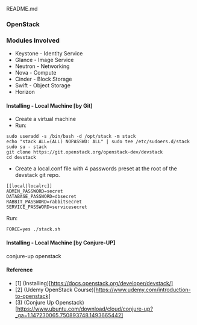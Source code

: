 README.md
### OpenStack

### Modules Involved

* Keystone	- Identity Service
* Glance	- Image Service
* Neutron	- Networking
* Nova		- Compute
* Cinder	- Block Storage 
* Swift		- Object Storage
* Horizon

#### Installing - Local Machine [by Git]

* Create a virtual machine
* Run: 

```
sudo useradd -s /bin/bash -d /opt/stack -m stack
echo "stack ALL=(ALL) NOPASSWD: ALL" | sudo tee /etc/sudoers.d/stack
sudo su - stack
git clone https://git.openstack.org/openstack-dev/devstack
cd devstack
```

* Create a local.conf file with 4 passwords preset at the root of the devstack git repo.
```
[[local|localrc]]
ADMIN_PASSWORD=secret
DATABASE_PASSWORD=dbsecret
RABBIT_PASSWORD=rabbitsecret
SERVICE_PASSWORD=servicesecret
```

Run: 
```
FORCE=yes ./stack.sh
```

#### Installing - Local Machine [by Conjure-UP]

conjure-up openstack

#### Reference
- [1] (Installing)[https://docs.openstack.org/developer/devstack/]
- [2] (Udemy OpenStack Course)[https://www.udemy.com/introduction-to-openstack]
- (3) (Conjure Up Openstack)[https://www.ubuntu.com/download/cloud/conjure-up?_ga=1.147230065.750893748.1493665442]